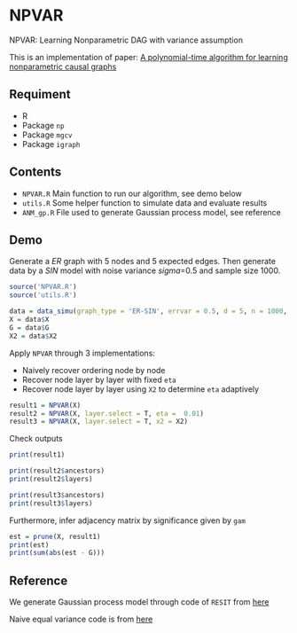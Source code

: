 # NPVAR
 NPVAR: Learning Nonparametric DAG with variance assumption

This is an implementation of paper: 
[A polynomial-time algorithm for learning nonparametric causal graphs](https://arxiv.org/abs/2006.11970)

## Requiment
- R
- Package `np`
- Package `mgcv`
- Package `igraph`

## Contents
- `NPVAR.R` Main function to run our algorithm, see demo below
- `utils.R` Some helper function to simulate data and evaluate results
- `ANM_gp.R` File used to generate Gaussian process model, see reference

## Demo
Generate a *ER* graph with 5 nodes and 5 expected edges. Then generate data by a *SIN* model with noise variance *sigma*=0.5 and sample size 1000.
```r
source('NPVAR.R')
source('utils.R')

data = data_simu(graph_type = 'ER-SIN', errvar = 0.5, d = 5, n = 1000, s0 = 1, x2 = T)
X = data$X
G = data$G
X2 = data$X2
```
Apply `NPVAR` through 3 implementations:
- Naively recover ordering node by node
- Recover node layer by layer with fixed `eta`
- Recover node layer by layer using `X2` to determine `eta` adaptively
```r
result1 = NPVAR(X)
result2 = NPVAR(X, layer.select = T, eta =  0.01)
result3 = NPVAR(X, layer.select = T, x2 = X2)
```
Check outputs
```r
print(result1)

print(result2$ancestors)
print(result2$layers)

print(result3$ancestors)
print(result3$layers)
```
Furthermore, infer adjacency matrix by significance given by `gam` 
```r
est = prune(X, result1)
print(est)
print(sum(abs(est - G)))
```

## Reference
We generate Gaussian process model through code of `RESIT` from [here](https://staff.fnwi.uva.nl/j.m.mooij/code/codeANM.zip)

Naive equal variance code is from [here](https://github.com/WY-Chen/EqVarDAG)

